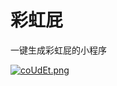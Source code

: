 # 彩虹屁

一键生成彩虹屁的小程序

[![coUdEt.png](https://z3.ax1x.com/2021/04/19/coUdEt.png)](https://imgtu.com/i/coUdEt)
